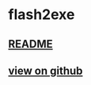 # flash2exe

## [README](https://github.com/CoffeeCoder1/flash2exe/readme.md)

## [view on github](https://github.com/CoffeeCoder1/flash2exe)
